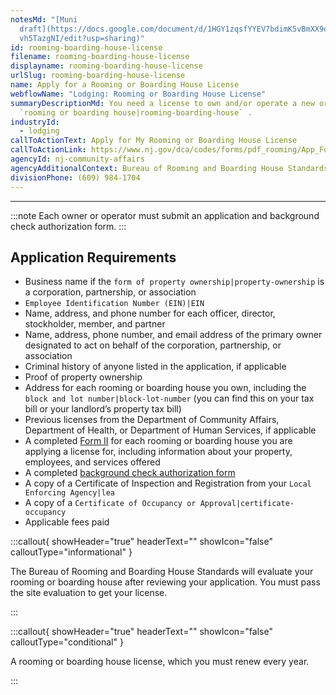 ```yaml
---
notesMd: "[Muni
  draft](https://docs.google.com/document/d/1HGY1zqsfYYEV7bdimK5vBmXX9o9TpdkP8Y\
  vh5TazgNI/edit?usp=sharing)"
id: rooming-boarding-house-license
filename: rooming-boarding-house-license
displayname: rooming-boarding-house-license
urlSlug: rooming-boarding-house-license
name: Apply for a Rooming or Boarding House License
webflowName: "Lodging: Rooming or Boarding House License"
summaryDescriptionMd: You need a license to own and/or operate a new or existing
  `rooming or boarding house|rooming-boarding-house` .
industryId:
  - lodging
callToActionText: Apply for My Rooming or Boarding House License
callToActionLink: https://www.nj.gov/dca/codes/forms/pdf_rooming/App_Form_I.pdf
agencyId: nj-community-affairs
agencyAdditionalContext: Bureau of Rooming and Boarding House Standards
divisionPhone: (609) 984-1704
---
```

- - -

:::note 
 Each owner or operator must submit an application and background check authorization form.
:::

## Application Requirements

* Business name if the `form of property ownership|property-ownership` is a corporation, partnership, or association
*  `Employee Identification Number (EIN)|EIN` 
* Name, address, and phone number for each officer, director, stockholder, member, and partner
* Name, address, phone number, and email address of the primary owner designated to act on behalf of the corporation, partnership, or association
* Criminal history of anyone listed in the application, if applicable
* Proof of property ownership
* Address for each rooming or boarding house you own, including the `block and lot number|block-lot-number` (you can find this on your tax bill or your landlord’s property tax bill)
* Previous licenses from the Department of Community Affairs, Department of Health, or Department of Human Services, if applicable
* A completed [Form II](https://www.nj.gov/dca/codes/forms/pdf_rooming/App_Form_II.pdf) for each rooming or boarding house you are applying a license for, including information about your property, employees, and services offered
* A completed [background check authorization form](https://www.nj.gov/dca/codes/forms/pdf_rooming/Notice_Auth.pdf)
* A copy of a Certificate of Inspection and Registration from your `Local Enforcing Agency|lea` 
* A copy of a `Certificate of Occupancy or Approval|certificate-occupancy` 
* Applicable fees paid

:::callout{ showHeader="true" headerText="" showIcon="false" calloutType="informational" }

The Bureau of Rooming and Boarding House Standards will evaluate your rooming or boarding house after reviewing your application. You must pass the site evaluation to get your license.

:::

:::callout{ showHeader="true" headerText="" showIcon="false" calloutType="conditional" }

A rooming or boarding house license, which you must renew every year.

:::